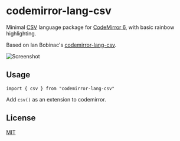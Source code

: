 # codemirror-lang-csv

Minimal [CSV](https://en.wikipedia.org/wiki/Comma-separated_values) language package for [CodeMirror 6](https://codemirror.net/), with basic rainbow highlighting.

Based on Ian Bobinac's [codemirror-lang-csv](https://github.com/maybebot/codemirror-lang-csv.git).

![Screenshot](https://git.sr.ht/~mattmundell/codemirror-lang-csv/blob/main/shot/fruit.png)

## Usage

`import { csv } from "codemirror-lang-csv"`

Add `csv()` as an extension to codemirror.

## License

[MIT](https://opensource.org/licenses/MIT)
